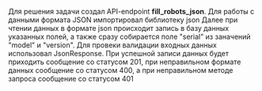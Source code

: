 Для решения задачи создал API-endpoint **fill_robots_json**.
Для работы с данными формата JSON импортировал библиотеку json
Далее при чтении данных в формате json происходит запись в базу данных указанных полей, а также сразу собирается поле "serial" из заначений "model" и "version".
Для провеки валидации входных данных использовал JsonResponse. При успешной записи данных будет приходить сообщение со статусом 201, при неправильном формате данных сообщение со статусом 400, а при неправильном методе запроса сообщение со статусом 401